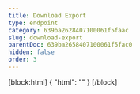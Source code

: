 ```yaml
---
title: Download Export
type: endpoint
category: 639ba2628407100061f5faac
slug: download-export
parentDoc: 639ba2658407100061f5fac0
hidden: false
order: 3
---
```

[block:html]
{
  "html": "<style>\n.LanguagePicker-divider { \n  display: none; }\n  \n[title=\"Toggle library\"] { \n  display: none; }\n</style>"
}
[/block]